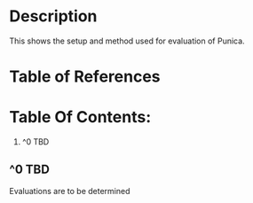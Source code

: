 # Description

This shows the setup and method used for evaluation of Punica.

# Table of References


# Table Of Contents:

1. ^0 TBD


## ^0 TBD

Evaluations are to be determined
